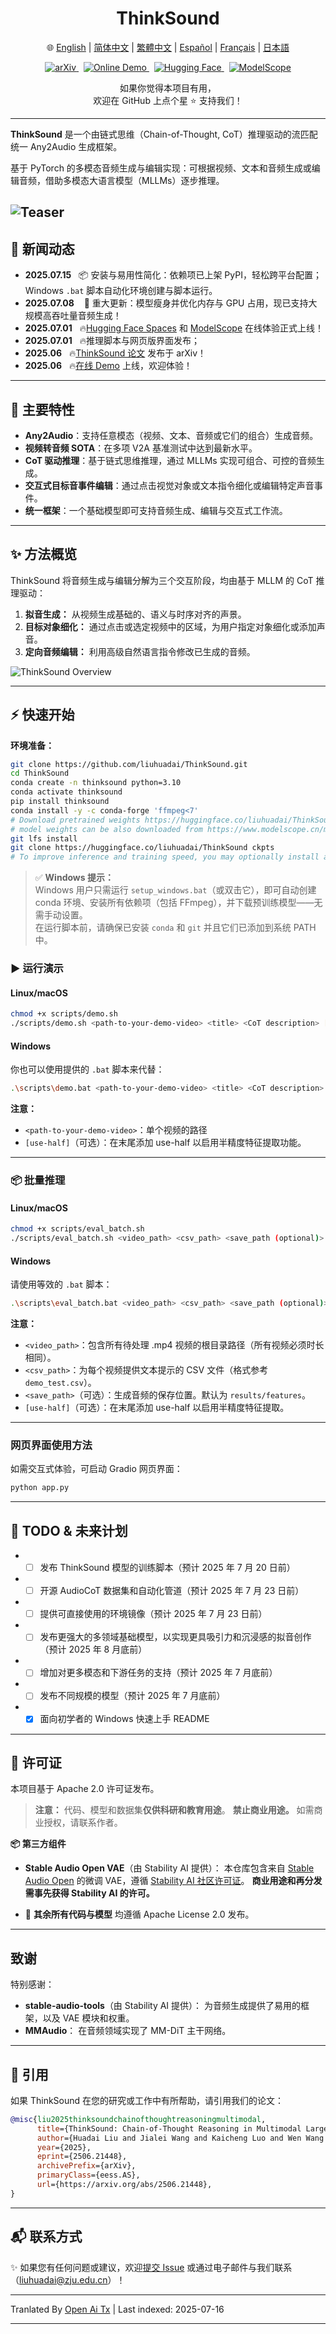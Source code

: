 <h1 align="center">ThinkSound</h1>

<p align="center">
  🌐
  <a href="https://openaitx.github.io/view.html?user=FunAudioLLM&project=ThinkSound&lang=en">English</a> |
  <a href="https://openaitx.github.io/view.html?user=FunAudioLLM&project=ThinkSound&lang=zh-CN">简体中文</a> |
  <a href="https://openaitx.github.io/view.html?user=FunAudioLLM&project=ThinkSound&lang=zh-TW">繁體中文</a> |
  <a href="https://openaitx.github.io/view.html?user=FunAudioLLM&project=ThinkSound&lang=es">Español</a> |
  <a href="https://openaitx.github.io/view.html?user=FunAudioLLM&project=ThinkSound&lang=fr">Français</a> |
  <a href="https://openaitx.github.io/view.html?user=FunAudioLLM&project=ThinkSound&lang=ja">日本語</a>
  
</p>

<p align="center">
  <a href="https://arxiv.org/pdf/2506.21448">
    <img src="https://img.shields.io/badge/arXiv-2506.21448-b31b1b.svg" alt="arXiv"/>
  </a>
  &nbsp;
  <a href="https://thinksound-project.github.io/">
    <img src="https://img.shields.io/badge/Online%20Demo-🌐-blue" alt="Online Demo"/>
  </a>
  &nbsp;
  <a href="https://huggingface.co/spaces/FunAudioLLM/ThinkSound">
    <img src="https://img.shields.io/badge/HuggingFace-Spaces-orange?logo=huggingface" alt="Hugging Face"/>
  </a>
  &nbsp;
  <a href="https://modelscope.cn/studios/iic/ThinkSound">
    <img src="https://img.shields.io/badge/ModelScope-在线体验-green" alt="ModelScope"/>
  </a>
</p>

<p align="center">
  如果你觉得本项目有用，<br>
  欢迎在 GitHub 上点个星 ⭐ 支持我们！
</p>

---

**ThinkSound** 是一个由链式思维（Chain-of-Thought, CoT）推理驱动的流匹配统一 Any2Audio 生成框架。

基于 PyTorch 的多模态音频生成与编辑实现：可根据视频、文本和音频生成或编辑音频，借助多模态大语言模型（MLLMs）逐步推理。

![Teaser](https://raw.githubusercontent.com/FunAudioLLM/ThinkSound/master/assets/figs/fig1_teaser.png)
---

## 📰 新闻动态
- **2025.07.15** &nbsp; 📦 安装与易用性简化：依赖项已上架 PyPI，轻松跨平台配置；Windows `.bat` 脚本自动化环境创建与脚本运行。
- **2025.07.08** &nbsp;  🔧 重大更新：模型瘦身并优化内存与 GPU 占用，现已支持大规模高吞吐量音频生成！
- **2025.07.01** &nbsp; 🔥[Hugging Face Spaces](https://huggingface.co/spaces/FunAudioLLM/ThinkSound) 和 [ModelScope](https://modelscope.cn/studios/iic/ThinkSound) 在线体验正式上线！
- **2025.07.01** &nbsp; 🔥推理脚本与网页版界面发布； 
- **2025.06** &nbsp; 🔥[ThinkSound 论文](https://arxiv.org/pdf/2506.21448) 发布于 arXiv！
- **2025.06** &nbsp; 🔥[在线 Demo](http://thinksound-project.github.io/) 上线，欢迎体验！

---


## 🚀 主要特性

- **Any2Audio**：支持任意模态（视频、文本、音频或它们的组合）生成音频。
- **视频转音频 SOTA**：在多项 V2A 基准测试中达到最新水平。
- **CoT 驱动推理**：基于链式思维推理，通过 MLLMs 实现可组合、可控的音频生成。
- **交互式目标音事件编辑**：通过点击视觉对象或文本指令细化或编辑特定声音事件。
- **统一框架**：一个基础模型即可支持音频生成、编辑与交互式工作流。

---

## ✨ 方法概览

ThinkSound 将音频生成与编辑分解为三个交互阶段，均由基于 MLLM 的 CoT 推理驱动：

1. **拟音生成：** 从视频生成基础的、语义与时序对齐的声景。
2. **目标对象细化：** 通过点击或选定视频中的区域，为用户指定对象细化或添加声音。
3. **定向音频编辑：** 利用高级自然语言指令修改已生成的音频。

![ThinkSound Overview](https://raw.githubusercontent.com/FunAudioLLM/ThinkSound/master/assets/figs/fig3_model.png)
<!-- 大规模 CoT 标注数据集（**AudioCoT**）用于训练推理模块和统一音频基础模型。
![AudioCoT Pipeline](https://raw.githubusercontent.com/FunAudioLLM/ThinkSound/master/assets/figs/fig2_dataset.png) -->

---

## ⚡ 快速开始

**环境准备：**
```bash
git clone https://github.com/liuhuadai/ThinkSound.git
cd ThinkSound
conda create -n thinksound python=3.10
conda activate thinksound
pip install thinksound
conda install -y -c conda-forge 'ffmpeg<7'
# Download pretrained weights https://huggingface.co/liuhuadai/ThinkSound to Directory ckpts/
# model weights can be also downloaded from https://www.modelscope.cn/models/iic/ThinkSound
git lfs install
git clone https://huggingface.co/liuhuadai/ThinkSound ckpts
# To improve inference and training speed, you may optionally install a FlashAttention backend compatible with your system and PyTorch version.
```
> ✅ **Windows 提示：**  
> Windows 用户只需运行 `setup_windows.bat`（或双击它），即可自动创建 conda 环境、安装所有依赖项（包括 FFmpeg），并下载预训练模型——无需手动设置。  
> 在运行脚本前，请确保已安装 `conda` 和 `git` 并且它们已添加到系统 PATH 中。


### ▶️ 运行演示

#### **Linux/macOS**


```bash
chmod +x scripts/demo.sh
./scripts/demo.sh <path-to-your-demo-video> <title> <CoT description> [use-half]
```
#### **Windows**

你也可以使用提供的 `.bat` 脚本来代替：


```bash
.\scripts\demo.bat <path-to-your-demo-video> <title> <CoT description> [use-half]
```
**注意：**

* `<path-to-your-demo-video>`：单个视频的路径
* `[use-half]`（可选）：在末尾添加 use-half 以启用半精度特征提取功能。

---

### 📦 批量推理

#### **Linux/macOS**


```bash
chmod +x scripts/eval_batch.sh
./scripts/eval_batch.sh <video_path> <csv_path> <save_path (optional)> [use-half]
```
#### **Windows**

请使用等效的 `.bat` 脚本：


```bash
.\scripts\eval_batch.bat <video_path> <csv_path> <save_path (optional)> [use-half]
```
**注意：**

* `<video_path>`：包含所有待处理 .mp4 视频的根目录路径（所有视频必须时长相同）。
* `<csv_path>`：为每个视频提供文本提示的 CSV 文件（格式参考 `demo_test.csv`）。
* `<save_path>`（可选）：生成音频的保存位置。默认为 `results/features`。
* `[use-half]`（可选）：在末尾添加 use-half 以启用半精度特征提取。

---

### 网页界面使用方法

如需交互式体验，可启动 Gradio 网页界面：



```bash
python app.py
```
---

## 📝 TODO & 未来计划
* - [ ] 发布 ThinkSound 模型的训练脚本（预计 2025 年 7 月 20 日前）
* - [ ] 开源 AudioCoT 数据集和自动化管道（预计 2025 年 7 月 23 日前）
* - [ ] 提供可直接使用的环境镜像（预计 2025 年 7 月 23 日前）
* - [ ] 发布更强大的多领域基础模型，以实现更具吸引力和沉浸感的拟音创作（预计 2025 年 8 月底前）
* - [ ] 增加对更多模态和下游任务的支持（预计 2025 年 7 月底前）
* - [ ] 发布不同规模的模型（预计 2025 年 7 月底前）
* - [x] 面向初学者的 Windows 快速上手 README
---

## 📄 许可证

本项目基于 Apache 2.0 许可证发布。

> **注意：**
> 代码、模型和数据集**仅供科研和教育用途**。
> **禁止商业用途。**
> 如需商业授权，请联系作者。

**📦 第三方组件**

* **Stable Audio Open VAE**（由 Stability AI 提供）：
  本仓库包含来自 [Stable Audio Open](https://huggingface.co/stabilityai/stable-audio-open-1.0/) 的微调 VAE，遵循 [Stability AI 社区许可证](https://raw.githubusercontent.com/FunAudioLLM/ThinkSound/master/./third_party/LICENSE_StabilityAI.md)。
  **商业用途和再分发需事先获得 Stability AI 的许可。**

* 📘 **其余所有代码与模型** 均遵循 Apache License 2.0 发布。

---

## 致谢

特别感谢：

* **stable-audio-tools**（由 Stability AI 提供）：
  为音频生成提供了易用的框架，以及 VAE 模块和权重。
* **MMAudio**：
  在音频领域实现了 MM-DiT 主干网络。

---

## 📖 引用

如果 ThinkSound 在您的研究或工作中有所帮助，请引用我们的论文：



```bibtex
@misc{liu2025thinksoundchainofthoughtreasoningmultimodal,
      title={ThinkSound: Chain-of-Thought Reasoning in Multimodal Large Language Models for Audio Generation and Editing}, 
      author={Huadai Liu and Jialei Wang and Kaicheng Luo and Wen Wang and Qian Chen and Zhou Zhao and Wei Xue},
      year={2025},
      eprint={2506.21448},
      archivePrefix={arXiv},
      primaryClass={eess.AS},
      url={https://arxiv.org/abs/2506.21448}, 
}
```
---

## 📬 联系方式

✨ 如果您有任何问题或建议，欢迎[提交 Issue](https://github.com/liuhuadai/ThinkSound/issues) 或通过电子邮件与我们联系（[liuhuadai@zju.edu.cn](https://raw.githubusercontent.com/FunAudioLLM/ThinkSound/master/mailto:liuhuadai@zju.edu.cn)）！



---

Tranlated By [Open Ai Tx](https://github.com/OpenAiTx/OpenAiTx) | Last indexed: 2025-07-16

---